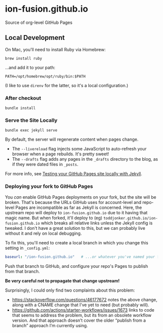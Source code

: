 # ion-fusion.github.io
Source of org-level GitHub Pages

## Local Development

On Mac, you'll need to install Ruby via Homebrew:

```shell
brew install ruby
```

...and add it to your path:

```shell
PATH=/opt/homebrew/opt/ruby/bin:$PATH
```

(I like to use `direnv` for the latter, so it's a local configuration.)


### After checkout

```shell
bundle install
```


### Serve the Site Locally

```shell
bundle exec jekyll serve
```

By default, the server will regenerate content when pages change. 

* The `--livereload` flag injects some JavaScript to auto-refresh your browser
  when a page rebuilds.  It's pretty sweet!
* The `--drafts` flag adds any pages in the `_drafts` directory to the blog, as
  if they were dated files in `_posts`.

For more info, see
[Testing your GitHub Pages site locally with Jekyll](https://docs.github.com/en/articles/testing-your-github-pages-site-locally-with-jekyll).


### Deploying your fork to GitHub Pages

You _can_ enable GitHub Pages deployments on your fork, but the site will be broken.
That's because the URLs GitHub uses for account-level and repo-level Pages are incompatible 
as far as Jekyll is concerned. Here, the upstream repo will deploy to `ion-fusion.github.io`
due to it having that magic name. But when forked, it'll deploy to (eg) 
`toddjonker.github.io/ion-fusion.github.io` which breaks all relative links unless the Jekyll
config is tweaked. I don't have a great solution to this, but we can probably live without it
and rely on local debugging.

To fix this, you'll need to create a local branch in which you change this setting in
`_config.yml`:

```yaml
baseurl: "/ion-fusion.github.io"   # ...or whatever you've named your fork
```

Push that branch to GitHub, and configure your repo's Pages to publish from that branch.

**Be very careful not to propagate that change upstream!**

Surprisingly, I could only find two complaints about this problem:

* https://stackoverflow.com/questions/46177672 notes the above change, along with
  a CNAME change that I've yet to need (but probably will).
* https://github.com/actions/starter-workflows/issues/1673 links to code that seems
  to address the problem, but its from an obsolete workflow version. And that approach
  doesn’t cover the older “publish from a branch” approach I’m currently using.
